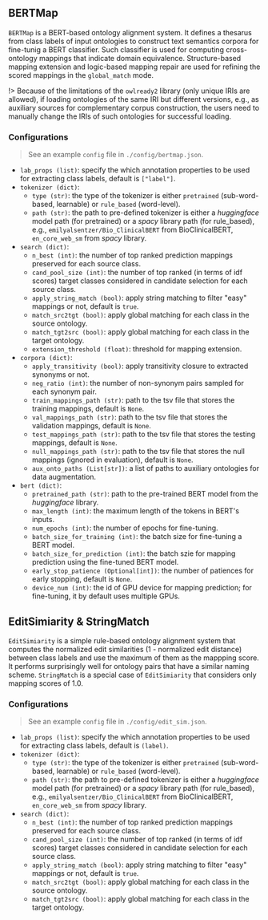 <!---
Copyright 2021 Yuan He (KRR-Oxford). All rights reserved.

Licensed under the Apache License, Version 2.0 (the "License");
you may not use this file except in compliance with the License.
You may obtain a copy of the License at

    http://www.apache.org/licenses/LICENSE-2.0

Unless required by applicable law or agreed to in writing, software
distributed under the License is distributed on an "AS IS" BASIS,
WITHOUT WARRANTIES OR CONDITIONS OF ANY KIND, either express or implied.
See the License for the specific language governing permissions and
limitations under the License.
-->

## BERTMap

`BERTMap` is a BERT-based ontology alignment system. It defines a thesarus from class labels of input ontologies to construct text semantics corpora for fine-tunig a BERT classifier. Such classifier is used for computing cross-ontology mappings that indicate domain equivalence. Structure-based mapping extension and logic-based mapping repair are used for refining the scored mappings in the `global_match` mode.

!> Because of the limitations of the `owlready2` library (only unique IRIs are allowed), if loading ontologies of the same IRI but different versions, e.g., as auxiliary sources for complementary corpus construction, the users need to manually change the IRIs of such ontologies for successful loading.

### Configurations
> See an example `config` file in `./config/bertmap.json`.

- `lab_props (list)`: specify the which annotation properties to be used for extracting class labels, default is `["label"]`.
- `tokenizer (dict)`:
  - `type (str)`: the type of the tokenizer is either `pretrained` (sub-word-based, learnable) or `rule_based` (word-level).
  - `path (str)`: the path to pre-defined tokenizer is either a *huggingface* model path (for pretrained) or a *spacy* library path (for rule_based), e.g., `emilyalsentzer/Bio_ClinicalBERT` from BioClinicalBERT, `en_core_web_sm` from *spacy* library.
- `search (dict)`:
  - `n_best (int)`: the number of top ranked prediction mappings preserved for each source class.
  - `cand_pool_size (int)`: the number of top ranked (in terms of idf scores) target classes considered in candidate selection for each source class.
  - `apply_string_match (bool)`: apply string matching to filter "easy" mappings or not, default is `true`.
  - `match_src2tgt (bool)`: apply global matching for each class in the source ontology.
  - `match_tgt2src (bool)`: apply global matching for each class in the target ontology.
  - `extension_threshold (float)`: threshold for mapping extension.
- `corpora (dict)`:
  - `apply_transitivity (bool)`: apply transitivity closure to extracted synonyms or not.
  - `neg_ratio (int)`: the number of non-synonym pairs sampled for each synonym pair.
  - `train_mappings_path (str)`: path to the tsv file that stores the training mappings, default is `None`.
  - `val_mappings_path (str)`: path to the tsv file that stores the validation mappings, default is `None`.
  - `test_mappings_path (str)`: path to the tsv file that stores the testing mappings, default is `None`.
  - `null_mappings_path (str)`: path to the tsv file that stores the null mappings (ignored in evaluation), default is `None`.
  - `aux_onto_paths (List[str])`: a list of paths to auxiliary ontologies for data augmentation.
- `bert (dict)`:
  - `pretrained_path (str)`: path to the pre-trained BERT model from the *huggingface* library.
  - `max_length (int)`: the maximum length of the tokens in BERT's inputs.
  - `num_epochs (int)`: the number of epochs for fine-tuning.
  - `batch_size_for_training (int)`: the batch size for fine-tuning a BERT model.
  - `batch_size_for_prediction (int)`: the batch szie for mapping prediction using the fine-tuned BERT model.
  - `early_stop_patience (Optional[int])`: the number of patiences for early stopping, default is `None`.
  - `device_num (int)`: the id of GPU device for mapping prediction; for fine-tuning, it by default uses multiple GPUs.

## EditSimiarity & StringMatch

`EditSimiarity` is a simple rule-based ontology alignment system that computes the normalized edit similarities (1 - normalized edit distance) between class labels and use the maximum of them as the mappping score. It performs surprisingly well for ontology pairs that have a similar naming scheme. `StringMatch` is a special case of `EditSimiarity` that considers only mapping scores of 1.0.

### Configurations
> See an example `config` file in `./config/edit_sim.json`.
> 
- `lab_props (list)`: specify the which annotation properties to be used for extracting class labels, default is `(label)`.
- `tokenizer (dict)`:
  - `type (str)`: the type of the tokenizer is either `pretrained` (sub-word-based, learnable) or `rule_based` (word-level).
  - `path (str)`: the path to pre-defined tokenizer is either a *huggingface* model path (for pretrained) or a *spacy* library path (for rule_based), e.g., `emilyalsentzer/Bio_ClinicalBERT` from BioClinicalBERT, `en_core_web_sm` from *spacy* library.
- `search (dict)`:
  - `n_best (int)`: the number of top ranked prediction mappings preserved for each source class.
  - `cand_pool_size (int)`: the number of top ranked (in terms of idf scores) target classes considered in candidate selection for each source class.
  - `apply_string_match (bool)`: apply string matching to filter "easy" mappings or not, default is `true`.
  - `match_src2tgt (bool)`: apply global matching for each class in the source ontology.
  - `match_tgt2src (bool)`: apply global matching for each class in the target ontology.
